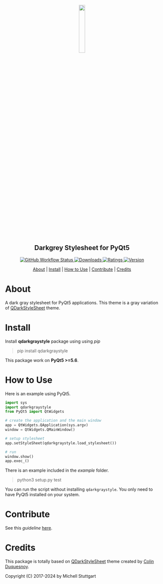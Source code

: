 <h2 align="center">
    <br>
  <a href="https://pypi.org/project/qdarkgraystyle/">
    <img src="https://github.com/mstuttgart/qdarkgraystyle/assets/8174740/100633c4-1c13-4cee-9fc2-5ae54a3dd647" width="20%">
  </a>
  <br>
    Darkgrey Stylesheet for PyQt5
</h2>

<p align="center">

  <a href="https://github.com/mstuttgart/qdarkgraystyle/actions?query=workflow%3A%22Github+CI%22">
    <img alt="GitHub Workflow Status" src="https://img.shields.io/github/actions/workflow/status/mstuttgart/qdarkgraystyle/test.yml?&color=d1dbcb&labelColor=323232&branch=develop&style=flat-square">
  </a>

  <a href="https://pypi.org/project/qdarkgraystyle">
    <img src="https://img.shields.io/pypi/dm/qdarkgraystyle?&color=d1dbcb&labelColor=323232&style=flat-square" alt="Downloads">
  </a>

  <a href="https://pypi.org/project/qdarkgraystyle">
    <img src="https://img.shields.io/pypi/v/qdarkgraystyle?style=flat-square&color=d1dbcb&labelColor=323232" alt="Ratings">
  </a>

  <a href="https://pypi.org/project/qdarkgraystyle/">
    <img src="https://img.shields.io/pypi/pyversions/qdarkgraystyle?style=flat-square&color=d1dbcb&labelColor=323232" alt="Version">
  </a>

</p>

<p align="center">
  <a href="#about">About</a> |
  <a href="#install">Install</a> |
  <a href="#how-to-use">How to Use</a> |
  <a href="#contribute">Contribute</a> |
  <a href="#credits">Credits</a>
</p>

# About

A dark gray stylesheet for PyQt5 applications. This theme is a gray variation of [QDarkStyleSheet](https://github.com/ColinDuquesnoy/QDarkStyleSheet) theme.

# Install

Install **qdarkgraystyle** package using using *pip*

> pip install qdarkgraystyle

This package work on **PyQt5 >=5.6**.

# How to Use

Here is an example using PyQt5.

```python
import sys
import qdarkgraystyle
from PyQt5 import QtWidgets

# create the application and the main window
app = QtWidgets.QApplication(sys.argv)
window = QtWidgets.QMainWindow()

# setup stylesheet
app.setStyleSheet(qdarkgraystyle.load_stylesheet())

# run
window.show()
app.exec_()
```

There is an example included in the *example* folder.

> python3 setup.py test

You can run the script without installing `qdarkgraystyle`. You only need to have
PyQt5 installed on your system.

# Contribute

See this *guideline* [here](https://github.com/mstuttgart/qdarkgraystyle/blob/develop/CONTRIBUTING.md).

# Credits
This package is totally based on [QDarkStyleSheet](https://github.com/ColinDuquesnoy/QDarkStyleSheet)  theme created by [Colin Duquesnoy](https://github.com/ColinDuquesnoy).

Copyright (C) 2017-2024 by Michell Stuttgart
